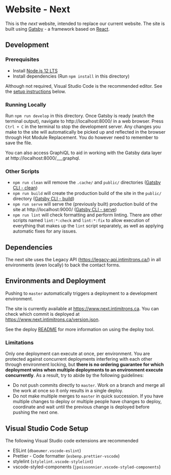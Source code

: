 # Website - Next

This is the _next_ website, intended to replace our current website. The site is built using [Gatsby](https://www.gatsbyjs.org/) - a framework based on [React](https://reactjs.org/).

## Development

### Prerequisites

- Install [Node.js 12 LTS](https://nodejs.org/en/download/)
- Install dependencies (Run `npm install` in this directory)

Although not required, Visual Studio Code is the recommended editor. See the [setup instructions](#visual-studio-code-setup) below.

### Running Locally

Run `npm run develop` in this directory. Once Gatsby is ready (watch the terminal output), navigate to http://localhost:8000/ in a web browser. Press `Ctrl + C` in the terminal to stop the development server. Any changes you make to the site will automatically be picked up and reflected in the browser through Hot Module Replacement. You do however need to remember to save the file.

You can also access GraphiQL to aid in working with the Gatsby data layer at http://localhost:8000/___graphql.

### Other Scripts

- `npm run clean` will remove the `.cache/` and `public/` directories ([Gatsby CLI - clean](https://www.gatsbyjs.org/docs/gatsby-cli/#clean))
- `npm run build` will create the production build of the site in the `public/` directory ([Gatsby CLI - build](https://www.gatsbyjs.org/docs/gatsby-cli/#build))
- `npm run serve` will serve the (previously built) production build of the site at http://localhost:9000/ ([Gatsby CLI - serve](https://www.gatsbyjs.org/docs/gatsby-cli/#serve))
- `npm run lint` will check formatting and perform linting. There are other scripts named `lint:*:check` and `lint:*:fix` to allow execution of everything that makes up the `lint` script separately, as well as applying automatic fixes for any issues.

## Dependencies

The next site uses the Legacy API (https://legacy-api.intimitrons.ca/) in all environments (even locally) to back the contact forms.

## Environments and Deployment

Pushing to `master` automatically triggers a deployment to a development environment.

The site is currently available at https://www.next.intimitrons.ca. You can check which commit is deployed at https://www.next.intimitrons.ca/version.json.

See the deploy [README](./deploy-tool/README.md) for more information on using the deploy tool.

### Limitations

Only one deployment can execute at once, per environment. You are protected against concurrent deployments interfering with each other through environment locking, but **there is no ordering guarantee for which deployment wins when multiple deployments to an environment execute concurrently**. As a result, try to abide by the following guidelines:

- Do not push commits directly to `master`. Work on a branch and merge all the work at once so it only results in a single deploy.
- Do not make multiple merges to `master` in quick succession. If you have multiple changes to deploy or multiple people have changes to deploy, coordinate and wait until the previous change is deployed before pushing the next one.

## Visual Studio Code Setup

The following Visual Studio code extensions are recommended

- ESLint (`dbaeumer.vscode-eslint`)
- Prettier - Code formatter (`esbenp.prettier-vscode`)
- stylelint (`stylelint.vscode-stylelint`)
- vscode-styled-components (`jpoissonnier.vscode-styled-components`)

